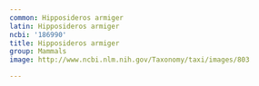 ```yaml
---
common: Hipposideros armiger
latin: Hipposideros armiger
ncbi: '186990'
title: Hipposideros armiger
group: Mammals
image: http://www.ncbi.nlm.nih.gov/Taxonomy/taxi/images/803

---
```

